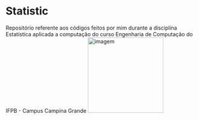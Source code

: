 # Statistic
Repositório referente aos códigos feitos por mim durante a disciplina Estatística aplicada a computação do curso Engenharia de Computação do IFPB - Campus Campina Grande
<img src="https://i.imgur.com/H0dSdit.mp4" alt="imagem" width="200">


